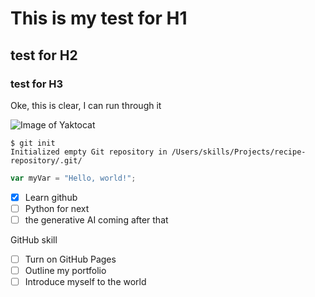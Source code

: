 # This is my test for H1
## test for H2
### test for H3

Oke, this is clear, I can run through it

![Image of Yaktocat](https://octodex.github.com/images/yaktocat.png)

```
$ git init
Initialized empty Git repository in /Users/skills/Projects/recipe-repository/.git/
```
``` javascript
var myVar = "Hello, world!";
```
- [X] Learn github
- [ ] Python for next
- [ ] the generative AI coming after that

GitHub skill

- [ ] Turn on GitHub Pages
- [ ] Outline my portfolio
- [ ] Introduce myself to the world
